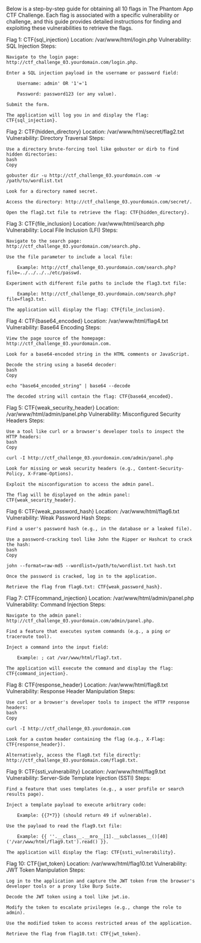 Below is a step-by-step guide for obtaining all 10 flags in The Phantom App CTF Challenge. Each flag is associated with a specific vulnerability or challenge, and this guide provides detailed instructions for finding and exploiting these vulnerabilities to retrieve the flags.


Flag 1: CTF{sql_injection}
Location: /var/www/html/login.php
Vulnerability: SQL Injection
Steps:

    Navigate to the login page: http://ctf_challenge_03.yourdomain.com/login.php.

    Enter a SQL injection payload in the username or password field:

        Username: admin' OR '1'='1

        Password: password123 (or any value).

    Submit the form.

    The application will log you in and display the flag: CTF{sql_injection}.

Flag 2: CTF{hidden_directory}
Location: /var/www/html/secret/flag2.txt
Vulnerability: Directory Traversal
Steps:

    Use a directory brute-forcing tool like gobuster or dirb to find hidden directories:
    bash
    Copy

    gobuster dir -u http://ctf_challenge_03.yourdomain.com -w /path/to/wordlist.txt

    Look for a directory named secret.

    Access the directory: http://ctf_challenge_03.yourdomain.com/secret/.

    Open the flag2.txt file to retrieve the flag: CTF{hidden_directory}.

Flag 3: CTF{file_inclusion}
Location: /var/www/html/search.php
Vulnerability: Local File Inclusion (LFI)
Steps:

    Navigate to the search page: http://ctf_challenge_03.yourdomain.com/search.php.

    Use the file parameter to include a local file:

        Example: http://ctf_challenge_03.yourdomain.com/search.php?file=../../../../etc/passwd.

    Experiment with different file paths to include the flag3.txt file:

        Example: http://ctf_challenge_03.yourdomain.com/search.php?file=flag3.txt.

    The application will display the flag: CTF{file_inclusion}.

Flag 4: CTF{base64_encoded}
Location: /var/www/html/flag4.txt
Vulnerability: Base64 Encoding
Steps:

    View the page source of the homepage: http://ctf_challenge_03.yourdomain.com.

    Look for a base64-encoded string in the HTML comments or JavaScript.

    Decode the string using a base64 decoder:
    bash
    Copy

    echo "base64_encoded_string" | base64 --decode

    The decoded string will contain the flag: CTF{base64_encoded}.

Flag 5: CTF{weak_security_header}
Location: /var/www/html/admin/panel.php
Vulnerability: Misconfigured Security Headers
Steps:

    Use a tool like curl or a browser's developer tools to inspect the HTTP headers:
    bash
    Copy

    curl -I http://ctf_challenge_03.yourdomain.com/admin/panel.php

    Look for missing or weak security headers (e.g., Content-Security-Policy, X-Frame-Options).

    Exploit the misconfiguration to access the admin panel.

    The flag will be displayed on the admin panel: CTF{weak_security_header}.

Flag 6: CTF{weak_password_hash}
Location: /var/www/html/flag6.txt
Vulnerability: Weak Password Hash
Steps:

    Find a user's password hash (e.g., in the database or a leaked file).

    Use a password-cracking tool like John the Ripper or Hashcat to crack the hash:
    bash
    Copy

    john --format=raw-md5 --wordlist=/path/to/wordlist.txt hash.txt

    Once the password is cracked, log in to the application.

    Retrieve the flag from flag6.txt: CTF{weak_password_hash}.

Flag 7: CTF{command_injection}
Location: /var/www/html/admin/panel.php
Vulnerability: Command Injection
Steps:

    Navigate to the admin panel: http://ctf_challenge_03.yourdomain.com/admin/panel.php.

    Find a feature that executes system commands (e.g., a ping or traceroute tool).

    Inject a command into the input field:

        Example: ; cat /var/www/html/flag7.txt.

    The application will execute the command and display the flag: CTF{command_injection}.

Flag 8: CTF{response_header}
Location: /var/www/html/flag8.txt
Vulnerability: Response Header Manipulation
Steps:

    Use curl or a browser's developer tools to inspect the HTTP response headers:
    bash
    Copy

    curl -I http://ctf_challenge_03.yourdomain.com

    Look for a custom header containing the flag (e.g., X-Flag: CTF{response_header}).

    Alternatively, access the flag8.txt file directly: http://ctf_challenge_03.yourdomain.com/flag8.txt.

Flag 9: CTF{ssti_vulnerability}
Location: /var/www/html/flag9.txt
Vulnerability: Server-Side Template Injection (SSTI)
Steps:

    Find a feature that uses templates (e.g., a user profile or search results page).

    Inject a template payload to execute arbitrary code:

        Example: {{7*7}} (should return 49 if vulnerable).

    Use the payload to read the flag9.txt file:

        Example: {{ ''.__class__.__mro__[1].__subclasses__()[40]('/var/www/html/flag9.txt').read() }}.

    The application will display the flag: CTF{ssti_vulnerability}.

Flag 10: CTF{jwt_token}
Location: /var/www/html/flag10.txt
Vulnerability: JWT Token Manipulation
Steps:

    Log in to the application and capture the JWT token from the browser's developer tools or a proxy like Burp Suite.

    Decode the JWT token using a tool like jwt.io.

    Modify the token to escalate privileges (e.g., change the role to admin).

    Use the modified token to access restricted areas of the application.

    Retrieve the flag from flag10.txt: CTF{jwt_token}.
